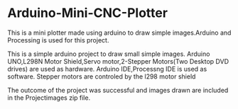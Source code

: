 # Arduino-Mini-CNC-Plotter
This is a mini plotter made using arduino to draw simple images.Arduino and Processing is used for this project.

This is a simple arduino project to draw small simple images.
Arduino UNO,L298N Motor Shield,Servo motor,2-Stepper Motors(Two Desktop DVD drives) are used as hardware.
Arduino IDE,Processng IDE is used as software.
Stepper motors are controled by the l298 motor shield


The outcome of the project was successful and images drawn are included in the Projectimages zip file.
